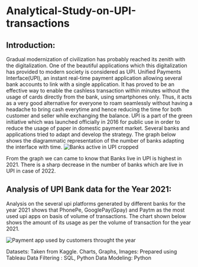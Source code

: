 # Analytical-Study-on-UPI-transactions

## Introduction:
   
Gradual modernization of civilization has probably reached its zenith with the digitalization. One of the beautiful applications which this digitalization has provided to modern society is considered as UPI. Unified Payments Interface(UPI), an instant real-time payment application allowing several bank accounts to link with a single application. It has proved to be an effective way to enable the cashless transaction within minutes without the usage of cards directly from the bank, using smartphones only. Thus, it acts as a very good alternative for everyone to roam seamlessly without having a headache to bring cash everytime and hence reducing the time for both customer and seller while exchanging the balance.
UPI is a part of  the green initiative which was launched officially in 2016 for public use in order to reduce the usage of paper in domestic payment market. Several banks and applications tried to adapt and develop the strategy. The graph below shows the diagrammatic representation of the number of banks adapting the interface with time. 
![Banks active in UPI cropped](https://user-images.githubusercontent.com/56685268/182098099-f9a680e6-3c34-4aee-a083-07d5e1009775.png)

From the graph we can came to know that Banks live in UPI is highest in 2021. There is a sharp decrease in the number of banks which are live in UPI in case of 2022.

## Analysis of UPI Bank data for the Year 2021:

Analysis on the several upi platforms generated by different banks for the year 2021 shows that PhonePe, GooglePay(Gpay) and Paytm as the most used upi apps on basis of volume of transactions. The chart shown below shows the amount of its usage as per the volume of transaction for the year 2021.

![Payment app used by customers throught the year](https://user-images.githubusercontent.com/56685268/182099057-527a40eb-4210-478a-b433-d3c99cbf20b4.png)





Datasets: Taken from Kaggle.
Charts, Graphs, Images: Prepared using Tableau 
Data Filtering : SQL, Python
Data Modeling: Python


